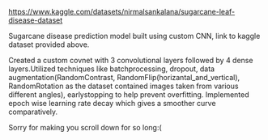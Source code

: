 https://www.kaggle.com/datasets/nirmalsankalana/sugarcane-leaf-disease-dataset

Sugarcane disease prediction model built using custom CNN, link to kaggle dataset provided above.

Created a custom covnet with 3 convolutional layers followed by 4 dense layers.Utilized techniques like batchprocessing, dropout,
data augmentation(RandomContrast, RandomFlip(horizantal_and_vertical), RandomRotation as the dataset contained images taken from various different angles),
earlystopping to help prevent overfitting.
Implemented epoch wise learning rate decay which gives a smoother curve comparatively.

Sorry for making you scroll down for so long:(

